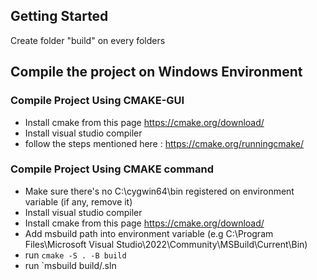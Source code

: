 ## Getting Started
Create folder "build" on every folders

## Compile the project on Windows Environment

### Compile Project Using CMAKE-GUI
- Install cmake from this page https://cmake.org/download/
- Install visual studio compiler
- follow the steps mentioned here : https://cmake.org/runningcmake/

### Compile Project Using CMAKE command
- Make sure there's no C:\cygwin64\bin registered on environment variable (if any, remove it)
- Install visual studio compiler
- Install cmake from this page https://cmake.org/download/
- Add msbuild path into environment variable (e.g C:\Program Files\Microsoft Visual Studio\2022\Community\MSBuild\Current\Bin)
- run `cmake -S . -B build`
- run `msbuild build/<projectname>.sln
